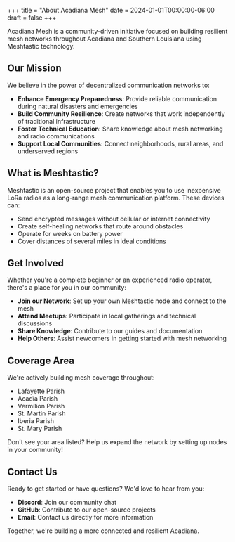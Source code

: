 +++
title = "About Acadiana Mesh"
date = 2024-01-01T00:00:00-06:00
draft = false
+++

Acadiana Mesh is a community-driven initiative focused on building resilient mesh networks throughout Acadiana and Southern Louisiana using Meshtastic technology.

## Our Mission

We believe in the power of decentralized communication networks to:

- **Enhance Emergency Preparedness**: Provide reliable communication during natural disasters and emergencies
- **Build Community Resilience**: Create networks that work independently of traditional infrastructure
- **Foster Technical Education**: Share knowledge about mesh networking and radio communications
- **Support Local Communities**: Connect neighborhoods, rural areas, and underserved regions

## What is Meshtastic?

Meshtastic is an open-source project that enables you to use inexpensive LoRa radios as a long-range mesh communication platform. These devices can:

- Send encrypted messages without cellular or internet connectivity
- Create self-healing networks that route around obstacles
- Operate for weeks on battery power
- Cover distances of several miles in ideal conditions

## Get Involved

Whether you're a complete beginner or an experienced radio operator, there's a place for you in our community:

- **Join our Network**: Set up your own Meshtastic node and connect to the mesh
- **Attend Meetups**: Participate in local gatherings and technical discussions
- **Share Knowledge**: Contribute to our guides and documentation
- **Help Others**: Assist newcomers in getting started with mesh networking

## Coverage Area

We're actively building mesh coverage throughout:

- Lafayette Parish
- Acadia Parish
- Vermilion Parish
- St. Martin Parish
- Iberia Parish
- St. Mary Parish

Don't see your area listed? Help us expand the network by setting up nodes in your community!

## Contact Us

Ready to get started or have questions? We'd love to hear from you:

- **Discord**: Join our community chat
- **GitHub**: Contribute to our open-source projects
- **Email**: Contact us directly for more information

Together, we're building a more connected and resilient Acadiana.

